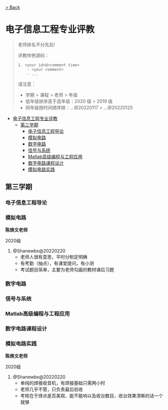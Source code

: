 [> Back](../../../faculty/soa/README.md)

# 电子信息工程专业评教

> 老师排名不分先后!
>
> 评教样例源码：
>
> ```
> 1. <your id>@<comment time>
>     - <your comment>
>     - ...
> ```
>
> 请注意：
>
> - 学期 > 课程 > 老师 > 年级
> - 低年级排序高于高年级：2020 级 > 2019 级
> - 同年级按时间顺序排：...@20220117 > ...@20220125


  

- [电子信息工程专业评教](#电子信息工程专业评教)
  - [第三学期](#第三学期)
    - [电子信息工程导论](#电子信息工程导论)
    - [模拟电路](#模拟电路)
    - [数字电路](#数字电路)
    - [信号与系统](#信号与系统)
    - [Matlab高级编程与工程应用](#Matlab高级编程与工程应用)
    - [数字电路课程设计](#数字电路课程设计)
    - [模拟电路实践](#模拟电路实践)





## 第三学期


### 电子信息工程导论


### 模拟电路
**陈焕文老师**

2020级

1. @Shanewbx@20220220
   - 老师人很有意思，平时分制定明确
   - 有考勤（抽点），有课堂提问，有小测
   - 考试题目简单，主要为老师勾画的教材课后习题

### 数字电路


### 信号与系统


### Matlab高级编程与工程应用


### 数字电路课程设计


### 模拟电路实践
**陈焕文老师**

2020级

1. @Shanewbx@20220220
   - 单纯的焊接收音机，有焊接基础只需两小时
   - 老师几乎不管，只负责最后验收
   - 考核在于焊点是否美观、能不能响以及收台数目，收台效果清晰的话一个就够






